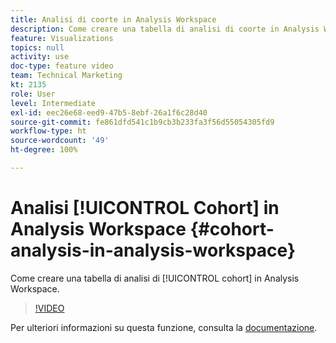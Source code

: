 ```yaml
---
title: Analisi di coorte in Analysis Workspace
description: Come creare una tabella di analisi di coorte in Analysis Workspace.
feature: Visualizations
topics: null
activity: use
doc-type: feature video
team: Technical Marketing
kt: 2135
role: User
level: Intermediate
exl-id: eec26e68-eed9-47b5-8ebf-26a1f6c28d40
source-git-commit: fe861dfd541c1b9cb3b233fa3f56d55054305fd9
workflow-type: ht
source-wordcount: '49'
ht-degree: 100%

---
```


# Analisi [!UICONTROL Cohort] in Analysis Workspace {#cohort-analysis-in-analysis-workspace}

Come creare una tabella di analisi di [!UICONTROL cohort] in Analysis Workspace.

>[!VIDEO](https://video.tv.adobe.com/v/23990/?quality=12)

Per ulteriori informazioni su questa funzione, consulta la [documentazione](https://experienceleague.adobe.com/docs/analytics/analyze/analysis-workspace/visualizations/cohort-table/cohort-analysis.html?lang=it).
